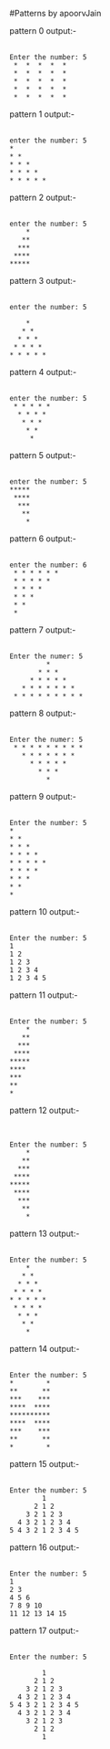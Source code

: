 #Patterns by apoorvJain

pattern 0 output:-<br/>
<br/>
```agsl
Enter the number: 5
 *  *  *  *  * 
 *  *  *  *  * 
 *  *  *  *  * 
 *  *  *  *  * 
 *  *  *  *  * 
```


pattern 1 output:-<br/>
<br/>
```
enter the number: 5
* 
* * 
* * * 
* * * * 
* * * * *
```
    
    
pattern 2 output:-<br/>
<br/>
```
enter the number: 5
    *
   **
  ***
 ****
*****
```


pattern 3 output:-<br/>
<br/>
```
enter the number: 5
     
    * 
   * * 
  * * * 
 * * * * 
* * * * * 
```


pattern 4 output:-<br/>
<br/>
```
enter the number: 5
 * * * * *
  * * * *
   * * *
    * *
     *
```


pattern 5 output:-<br/>
<br/>
```agsl
enter the number: 5
*****
 ****
  ***
   **
    *
```


pattern 6 output:-<br/>
<br/>
```agsl
enter the number: 6
 * * * * * *
 * * * * *
 * * * *
 * * *
 * *
 *
```


pattern 7 output:-<br/>
<br/>
```agsl
Enter the numer: 5
         * 
       * * * 
     * * * * * 
   * * * * * * * 
 * * * * * * * * * 
```


pattern 8 output:-<br/>
<br/>
```agsl
Enter the numer: 5
 * * * * * * * * * 
   * * * * * * * 
     * * * * * 
       * * * 
         * 
```


pattern 9 output:-<br/>
<br/>
```agsl
Enter the number: 5
* 
* * 
* * * 
* * * * 
* * * * * 
* * * * 
* * * 
* * 
* 
```


pattern 10 output:-</br>
<br/>
```agsl
Enter the number: 5
1 
1 2 
1 2 3 
1 2 3 4 
1 2 3 4 5 
```


pattern 11 output:-<br/>
<br/>
```agsl
Enter the number: 5
    *
   **
  ***
 ****
*****
****
***
**
*
```


pattern 12 output:-<br/>
<br/>
```agsl

Enter the number: 5
    *
   **
  ***
 ****
*****
 ****
  ***
   **
    *
```


pattern 13 output:-<br/>
<br/>
```agsl
Enter the number: 5
    * 
   * * 
  * * * 
 * * * * 
* * * * * 
 * * * * 
  * * * 
   * * 
    * 
```


pattern 14 output:-<br/>
<br/>
```agsl
Enter the number: 5
*        *
**      **
***    ***
****  ****
**********
****  ****
***    ***
**      **
*        *
```


pattern 15 output:-<br/>
<br/>
```agsl
Enter the number: 5
        1 
      2 1 2 
    3 2 1 2 3 
  4 3 2 1 2 3 4 
5 4 3 2 1 2 3 4 5 
```


pattern 16 output:-<br/>
<br/>
```agsl
Enter the number: 5
1 
2 3 
4 5 6 
7 8 9 10 
11 12 13 14 15 
```


pattern 17 output:-<br/>
<br/>
```agsl
Enter the number: 5
          
        1 
      2 1 2 
    3 2 1 2 3 
  4 3 2 1 2 3 4 
5 4 3 2 1 2 3 4 5 
  4 3 2 1 2 3 4 
    3 2 1 2 3 
      2 1 2 
        1 
```
